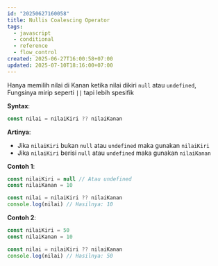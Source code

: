 ```yaml
---
id: "20250627160058"
title: Nullis Coalescing Operator
tags:
  - javascript
  - conditional
  - reference
  - flow_control
created: 2025-06-27T16:00:58+07:00
updated: 2025-07-10T18:16:00+07:00
---
```


Hanya memilih nilai di Kanan ketika nilai dikiri `null` atau `undefined`, Fungsinya mirip seperti `||` tapi lebih spesifik

**Syntax**:

```javascript
const nilai = nilaiKiri ?? nilaiKanan
```

**Artinya**:

- Jika `nilaiKiri` bukan `null` atau `undefined` maka gunakan `nilaiKiri`
- Jika `nilaiKiri` berisi `null` atau `undefined` maka gunakan `nilaiKanan`

**Contoh 1**:

```javascript
const nilaiKiri = null // Atau undefined
const nilaiKanan = 10

const nilai = nilaiKiri ?? nilaiKanan
console.log(nilai) // Hasilnya: 10
```

**Contoh 2**:

```javascript
const nilaiKiri = 50
const nilaiKanan = 10

const nilai = nilaiKiri ?? nilaiKanan
console.log(nilai) // Hasilnya: 50
```
